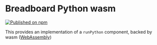 # Breadboard Python wasm

[![Published on npm](https://img.shields.io/npm/v/@breadboard-ai/python-wasm.svg?logo=npm)](https://www.npmjs.com/package/@breadboard-ai/python-wasm)

This provides an implementation of a `runPython` component, backed by wasm ([WebAssembly](https://webassembly.org/))
